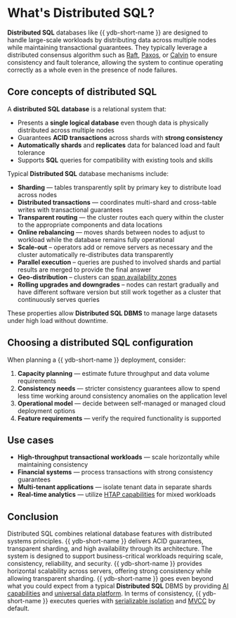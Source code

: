 # What's Distributed SQL?

**Distributed SQL** databases like {{ ydb-short-name }} are designed to handle large-scale workloads by distributing data across multiple nodes while maintaining transactional guarantees. They typically leverage a distributed consensus algorithm such as [Raft](https://en.wikipedia.org/wiki/Raft_(algorithm)), [Paxos](https://en.wikipedia.org/wiki/Paxos_(computer_science)), or [Calvin](https://cs.yale.edu/homes/yu-ren/Calvin_Sigmod12.pdf) to ensure consistency and fault tolerance, allowing the system to continue operating correctly as a whole even in the presence of node failures.

## Core concepts of distributed SQL

A **distributed SQL database** is a relational system that:

* Presents a **single logical database** even though data is physically distributed across multiple nodes
* Guarantees **ACID transactions** across shards with **strong consistency**
* **Automatically shards** and **replicates** data for balanced load and fault tolerance
* Supports **SQL** queries for compatibility with existing tools and skills

Typical **Distributed SQL** database mechanisms include:

* **Sharding** — tables transparently split by primary key to distribute load across nodes
* **Distributed transactions** — coordinates multi-shard and cross-table writes with transactional guarantees
* **Transparent routing** — the cluster routes each query within the cluster to the appropriate components and data locations
* **Online rebalancing** — moves shards between nodes to adjust to workload while the database remains fully operational
* **Scale-out** – operators add or remove servers as necessary and the cluster automatically re-distributes data transparently
* **Parallel execution** – queries are pushed to involved shards and partial results are merged to provide the final answer
* **Geo-distribution** – clusters can [span availability zones](./topology.md)
* **Rolling upgrades and downgrades** – nodes can restart gradually and have different software version but still work together as a cluster that continuously serves queries

These properties allow **Distributed SQL DBMS** to manage large datasets under high load without downtime.

## Choosing a distributed SQL configuration

When planning a {{ ydb-short-name }} deployment, consider:

1. **Capacity planning** — estimate future throughput and data volume requirements
2. **Consistency needs** — stricter consistency guarantees allow to spend less time working around consistency anomalies on the application level
3. **Operational model** — decide between self-managed or managed cloud deployment options
4. **Feature requirements** — verify the required functionality is supported

## Use cases

* **High-throughput transactional workloads** — scale horizontally while maintaining consistency
* **Financial systems** — process transactions with strong consistency guarantees
* **Multi-tenant applications** — isolate tenant data in separate shards
* **Real-time analytics** — utilize [HTAP capabilities](./htap.md) for mixed workloads

## Conclusion

Distributed SQL combines relational database features with distributed systems principles. {{ ydb-short-name }} delivers ACID guarantees, transparent sharding, and high availability through its architecture. The system is designed to support business-critical workloads requiring scale, consistency, reliability, and security. {{ ydb-short-name }} provides horizontal scalability across servers, offering strong consistency while allowing transparent sharding. {{ ydb-short-name }} goes even beyond what you could expect from a typical **Distributed SQL** DBMS by providing [AI capabilities](ai-database.md) and [universal data platform](universal-database.md). In terms of consistency, {{ ydb-short-name }} executes queries with [serializable isolation](./transactions.md) and [MVCC](./mvcc.md) by default.
